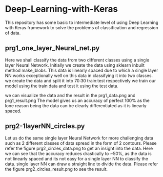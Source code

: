 # Deep-Learning-with-Keras

This repository has some basic to intermediate level of using Deep Learning with Keras framework to solve the problems of classification and regression of data.

## prg1_one_layer_Neural_net.py

Here we shall classify the data from two different classes using a single layer Neural Network.
Initially we create the data using sklearn inbuilt method make_blobs.
This data is linearly spaced due to which a single layer NN works exceptionally well on this data in classifying it into two classes.
we create the data and split it into 70:30 train:test respectively
we train our model using the train data and test it using the test data.

we can visualize the data and the result in the prg1_data.png and prg1_result.png
The model gives us an accuracy of perfect 100% as the lone reason being the data can be clearly differentiated as it is linearly spaced.

## prg2-1layerNN_circles.py

Let us do the same single layer Neural Network for more challenging data such as 2 different classes of data spread in the form of 2 contours.
Please refer the figure prg2_circles_data.png to get an insight into the data.
Here we can see that the accuracy reduces drastically to ~50%, as the data is not linearly spaced and its not easy for a single layer NN to classify the data. single layer NN can draw a straight line to divide the data.
Please refer the figure prg2_circles_result.png to see the result.

